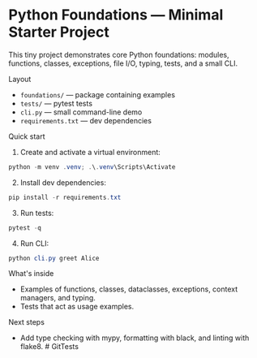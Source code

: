 # Python Foundations — Minimal Starter Project

This tiny project demonstrates core Python foundations: modules, functions, classes, exceptions, file I/O, typing, tests, and a small CLI.

Layout
- `foundations/` — package containing examples
- `tests/` — pytest tests
- `cli.py` — small command-line demo
- `requirements.txt` — dev dependencies

Quick start

1. Create and activate a virtual environment:

```powershell
python -m venv .venv; .\.venv\Scripts\Activate
```

2. Install dev dependencies:

```powershell
pip install -r requirements.txt
```

3. Run tests:

```powershell
pytest -q
```

4. Run CLI:

```powershell
python cli.py greet Alice
```

What's inside
- Examples of functions, classes, dataclasses, exceptions, context managers, and typing.
- Tests that act as usage examples.

Next steps
- Add type checking with mypy, formatting with black, and linting with flake8.
#   G i t T e s t s  
 